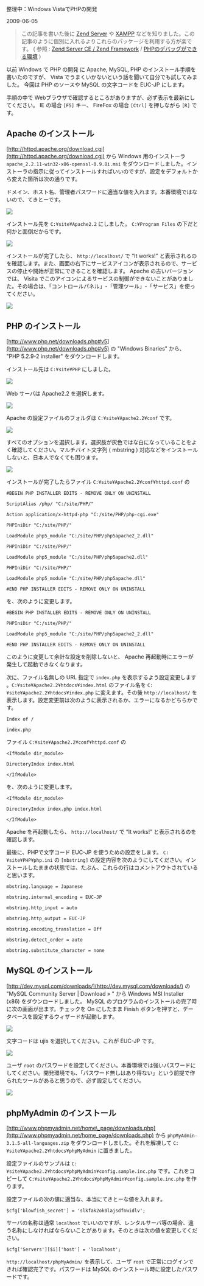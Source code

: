 整理中：Windows VistaでPHPの開発

2009-06-05



> この記事を書いた後に [Zend Server](http://www.zend.com/en/products/server-ce/) や [XAMPP](http://www.apachefriends.org/jp/xampp.html) などを知りました。この記事のように個別に入れるよりこれらのパッケージを利用する方が楽です。 ( 参照 : [Zend Server CE / Zend Framework](zendservercezendframework.html) / [PHPのデバッグができる環境](phpdebugger.html) )



以前 Windows で PHP の開発 に Apache, MySQL, PHP のインストール手順を書いたのですが、 Vista でうまくいかないという話を聞いて自分でも試してみました。 今回は PHP のソースや MySQL の文字コードを EUC-JP にします。



手順の中で Webブラウザで確認するところがありますが、必ず表示を最新にしてください。 IE の場合 `[F5]` キー、 FireFox の場合 `[Ctrl]` を押しながら `[R]` です。

## Apache のインストール

[http://httpd.apache.org/download.cgi](http://httpd.apache.org/download.cgi) から Windows 用のインストーラ `apache_2.2.11-win32-x86-openssl-0.9.8i.msi` をダウンロードしました。インストーラの指示に従ってインストールすればいいのですが、設定をデフォルトから変えた箇所は次の通りです。



ドメイン、ホスト名、管理者パスワードに適当な値を入れます。本番環境ではないので、てきとーです。





![](https://lh3.googleusercontent.com/_8rt3l_eFSnQ/TTw5hXS5GkI/AAAAAAAABrA/cUBGe8Z-miU/s1600/phpvista_1.png)



インストール先を `C:¥site¥Apache2.2` にしました。 `C:¥Program Files` の下だと何かと面倒だからです。



![](https://lh3.googleusercontent.com/_8rt3l_eFSnQ/TTw5kJ9o3kI/AAAAAAAABrI/YWNFqHnhiU0/s1600/phpvista_2.png)



インストールが完了したら、 `http://localhost/` で “It works!” と表示されるのを確認します。また、画面の右下にサービスアイコンが表示されるので、サービスの停止や開始が正常にできることを確認します。 Apache の古いバージョンでは、 Visita でこのアイコンによるサービスの制御ができないことがありました。その場合は、「コントロールパネル」-「管理ツール」-「サービス」を使ってください。



![](https://lh3.googleusercontent.com/_8rt3l_eFSnQ/TTw5lf6ftBI/AAAAAAAABrM/jewyNIjgKwc/phpvista_3.png)



## PHP のインストール

[http://www.php.net/downloads.php#v5](http://www.php.net/downloads.php#v5) の "Windows Binaries" から、 "PHP 5.2.9-2 installer" をダウンロードします。



インストール先は `C:¥site¥PHP` にしました。



![](https://lh3.googleusercontent.com/_8rt3l_eFSnQ/TTw5mVu9oQI/AAAAAAAABrQ/CAvLhPUxcRE/s1600/phpvista_4.png)



Web サーバは Apache2.2 を選択します。



![](https://lh3.googleusercontent.com/_8rt3l_eFSnQ/TTw5nyWH2jI/AAAAAAAABrU/q8VY1f14BG8/s1600/phpvista_5.png)



Apache の設定ファイルのフォルダは `C:¥site¥Apache2.2¥conf` です。



![](https://lh3.googleusercontent.com/_8rt3l_eFSnQ/TTw5pKyrG8I/AAAAAAAABrY/332ooM1yyCk/s1600/phpvista_6.png)



すべてのオプションを選択します。選択肢が灰色ではな白になっていることをよく確認してください。マルチバイト文字列 ( mbstring ) 対応などをインストールしないと、日本人でなくても困ります。



![](https://lh3.googleusercontent.com/_8rt3l_eFSnQ/TTw5qSnWgMI/AAAAAAAABrc/ntxRG0jY91s/s1600/phpvista_7.png)



インストールが完了したらファイル `C:¥site¥Apache2.2¥conf¥httpd.conf` の



`#BEGIN PHP INSTALLER EDITS - REMOVE ONLY ON UNINSTALL`

`ScriptAlias /php/ "C:/site/PHP/"`

`Action application/x-httpd-php "C:/site/PHP/php-cgi.exe"`

`PHPIniDir "C:/site/PHP/"`

`LoadModule php5_module "C:/site/PHP/php5apache2_2.dll"`

`PHPIniDir "C:/site/PHP/"`

`LoadModule php5_module "C:/site/PHP/php5apache2.dll"`

`PHPIniDir "C:/site/PHP/"`

`LoadModule php5_module "C:/site/PHP/php5apache.dll"`

`#END PHP INSTALLER EDITS - REMOVE ONLY ON UNINSTALL`



を、次のように変更します。



`#BEGIN PHP INSTALLER EDITS - REMOVE ONLY ON UNINSTALL`

`PHPIniDir "C:/site/PHP/"`

`LoadModule php5_module "C:/site/PHP/php5apache2_2.dll"`

`#END PHP INSTALLER EDITS - REMOVE ONLY ON UNINSTALL`



このように変更して余計な設定を削除しないと、 Apache 再起動時にエラーが発生して起動できなくなります。



次に、ファイル名無しの URL 指定で `index.php` を表示するよう設定変更します 。`C:¥site¥Apache2.2¥htdocs¥index.html` のファイル名を `C:¥site¥Apache2.2¥htdocs¥index.php` に変えます。その後 `http://localhost/` を表示します。設定変更前は次のように表示されるか、エラーになるかどちらかです。



`Index of /`

`index.php`



ファイル `C:¥site¥Apache2.2¥conf¥httpd.conf` の



`<IfModule dir_module>`

 `DirectoryIndex index.html`

`</IfModule>`



を、次のように変更します。



`<IfModule dir_module>`

 `DirectoryIndex index.php index.html`

`</IfModule>`



Apache を再起動したら、 `http://localhost/` で “It works!” と表示されるのを確認します。



最後に、PHPで文字コード EUC-JP を使うための設定をします。 `C:¥site¥PHP¥php.ini` の `[mbstring]` の設定内容を次のようにしてください。インストールしたままの状態では、たぶん、これらの行はコメントアウトされていると思います。



`mbstring.language = Japanese`

`mbstring.internal_encoding = EUC-JP`

`mbstring.http_input = auto`

`mbstring.http_output = EUC-JP`

`mbstring.encoding_translation = Off`

`mbstring.detect_order = auto`

`mbstring.substitute_character = none`

## MySQL のインストール

[http://dev.mysql.com/downloads/](http://dev.mysql.com/downloads/) の "MySQL Community Server | Download » " から Windows MSI Installer (x86) をダウンロードしました。 MySQL のプログラムのインストールの完了時に次の画面が出ます。チェックを On にしたまま Finish ボタンを押すと、データベースを設定するウィザードが起動します。



![](https://lh3.googleusercontent.com/_8rt3l_eFSnQ/TTw5smClE2I/AAAAAAAABrg/qEFthMhb-jM/s1600/phpvista_8.png)



文字コードは ujis を選択してください。これが EUC-JP です。



![](https://lh3.googleusercontent.com/_8rt3l_eFSnQ/TTw5uOVqkGI/AAAAAAAABrk/sRzPVHskV_A/s1600/phpvista_9.png)



ユーザ `root` のパスワードを設定してください。本番環境では強いパスワードにしてください。開発環境でも、「パスワード無しはあり得ない」という前提で作られたツールがあると思うので、必ず設定してください。



![](https://lh3.googleusercontent.com/_8rt3l_eFSnQ/TTw5jKhd5gI/AAAAAAAABrE/RDVwfPY63dk/s1600/phpvista_10.png)



## phpMyAdmin のインストール

[http://www.phpmyadmin.net/home\_page/downloads.php](http://www.phpmyadmin.net/home_page/downloads.php) から `phpMyAdmin-3.1.5-all-languages.zip` をダウンロードしました。それを解凍して `C:¥site¥Apache2.2¥htdocs¥phpMyAdmin` に置きました。



設定ファイルのサンプルは `C:¥site¥Apache2.2¥htdocs¥phpMyAdmin¥config.sample.inc.php` です。これをコピーして `C:¥site¥Apache2.2¥htdocs¥phpMyAdmin¥config.sample.inc.php` を作ります。



設定ファイルの次の値に適当な、本当にてきとーな値を入れます。



`$cfg['blowfish_secret'] = 'slkfak2ok0lajsdfnwidlv';`



サーバの名称は通常 `localhost` でいいのですが、レンタルサーバ等の場合、違う名称にしなければならないことがあります。そのときは次の値を変更してください。



`$cfg['Servers'][$i]['host'] = 'localhost';`



`http://localhost/phpMyAdmin/` を表示して、ユーザ `root` で正常にログインできれば確認完了です。パスワードは MySQL のインストール時に設定したパスワードです。
